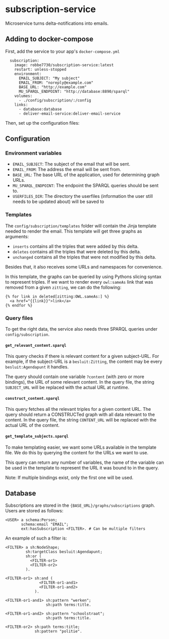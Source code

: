 # subscription-service

Microservice turns delta-notifications into emails.

## Adding to docker-compose

First, add the service to your app's `docker-compose.yml`

```
  subscription:
    image: robbe7730/subscription-service:latest
    restart: unless-stopped
    environment:
      EMAIL_SUBJECT: "My subject"
      EMAIL_FROM: "noreply@example.com"
      BASE_URL: "http://example.com"
      MU_SPARQL_ENDPOINT: "http://database:8890/sparql"
    volumes:
      - ./config/subscription/:/config
    links:
      - database:database
      - deliver-email-service:deliver-email-service
```

Then, set up the configuration files:

## Configuration

### Environment variables

- `EMAIL_SUBJECT`: The subject of the email that will be sent.
- `EMAIL_FROM`: The address the email will be sent from.
- `BASE_URL`: The base URL of the application, used for determining graph URLs.
- `MU_SPARQL_ENDPOINT`: The endpoint the SPARQL queries should be sent to.
- `USERFILES_DIR`: The directory the userfiles (information the user still needs to be updated about) will be saved to

### Templates

The `config/subscription/templates` folder will contain the Jinja template
needed to render the email. This template will get three graphs as arguments:

- `inserts` contains all the triples that were added by this delta.
- `deletes` contains all the triples that were deleted by this delta.
- `unchanged` contains all the triples that were not modified by this delta.

Besides that, it also receives some URLs and namespaces for convenience.

In this template, the graphs can be queried by using Pythons slicing syntax to
represent triples. If we want to render every `owl:sameAs` link that was removed
from a given `zitting`, we can do the following:

```jinja2
{% for link in deleted[zitting:OWL.sameAs:] %}
  <a href="{{link}}">link</a>
{% endfor %}
```

### Query files

To get the right data, the service also needs three SPARQL queries under
`config/subscription`.

#### `get_relevant_content.sparql`

This query checks if there is relevant content for a given subject-URL. For
example, if the subject-URL is a `besluit:Zitting`, the content may be every
`besluit:Agendapunt` it handles.

The query should contain one variable `?content` (with zero or more bindings),
the URL of some relevant content. In the query file, the string `SUBJECT_URL`
will be replaced with the actual URL at runtime.

#### `construct_content.sparql`

This query fetches all the relevant triples for a given content URL. The query
should return a CONSTRUCTed graph with all data relevant to the content. In the
query file, the string `CONTENT_URL` will be replaced with the actual URL of the
content.

#### `get_template_subjects.sparql`

To make templating easier, we want some URLs available in the template file. We
do this by querying the content for the URLs we want to use.

This query can return any number of variables, the name of the variable can be
used in the template to represent the URL it was bound to in the query.

Note: If multiple bindings exist, only the first one will be used.

## Database

Subscriptions are stored in the `{BASE_URL}/graphs/subscriptions`
graph. Users are stored as follows:

```ttl
<USER> a schema:Person;
       schema:email "EMAIL";
       ext:hasSubscription <FILTER>. # Can be multiple filters
```

An example of such a filter is:

```ttl
<FILTER> a sh:NodeShape;
         sh:targetClass besluit:Agendapunt;
         sh:or (
           <FILTER-or1>
           <FILTER-or2>
         ).

<FILTER-or1> sh:and (
               <FILTER-or1-and1>
               <FILTER-or1-and2>
             ).

<FILTER-or1-and1> sh:pattern "werken";
                  sh:path terms:title.

<FILTER-or1-and2> sh:pattern "schoolstraat";
                  sh:path terms:title.

<FILTER-or2> sh:path terms:title;
             sh:pattern "politie".
```
